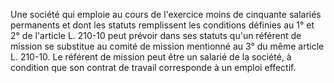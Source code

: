 Une société qui emploie au cours de l'exercice moins de cinquante salariés permanents et dont les statuts remplissent les conditions définies au 1° et 2° de l'article L. 210-10 peut prévoir dans ses statuts qu'un référent de mission se substitue au comité de mission mentionné au 3° du même article L. 210-10. Le référent de mission peut être un salarié de la société, à condition que son contrat de travail corresponde à un emploi effectif.
